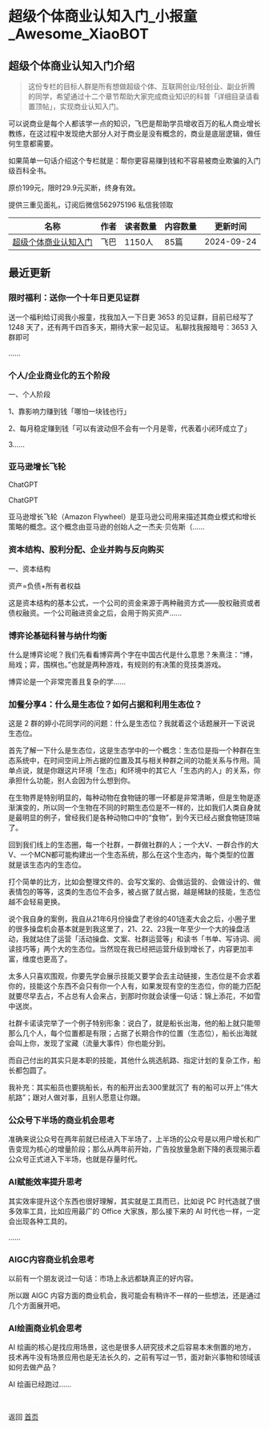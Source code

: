 # 超级个体商业认知入门_小报童_Awesome_XiaoBOT

## 超级个体商业认知入门介绍
> 这份专栏的目标人群是所有想做超级个体、互联网创业/轻创业、副业折腾的同学，希望通过十二个章节帮助大家完成商业知识的科普「详细目录请看置顶帖」，实现商业认知入门。    
    
可以说商业是每个人都该学一点的知识，飞巴是帮助学员增收百万的私人商业增长教练，在这过程中发现绝大部分人对于商业是没有概念的，商业是底层逻辑，做任何生意都需要。    
    
如果简单一句话介绍这个专栏就是：帮你更容易赚到钱和不容易被商业欺骗的入门级百科全书。    
    
原价199元，限时29.9元买断，终身有效。    
    
提供三重见面礼，订阅后微信562975196 私信我领取  
  


|名称|作者|读者数量|内容数量|更新时间|
|---|---|---|---|---|
|[超级个体商业认知入门](https://xiaobot.net/p/feibasy?refer=0b133df9-27dc-423b-8101-639049001c13)|飞巴|1150人|85篇|2024-09-24|

## 最近更新
### 限时福利：送你一个十年日更见证群

送一个福利给订阅我小报童，找我加入一下日更 3653 的见证群，目前已经写了 1248 天了，还有两千四百多天，期待大家一起见证。 私聊找我报暗号：3653
入群即可

......

### 个人/企业商业化的五个阶段

一、个人阶段

1、靠影响力赚到钱「哪怕一块钱也行」

2、每月稳定赚到钱「可以有波动但不会有一个月是零，代表着小闭环成立了」

3......

### 亚马逊增长飞轮

ChatGPT

ChatGPT

亚马逊增长飞轮（Amazon Flywheel）是亚马逊公司用来描述其商业模式和增长策略的概念。这个概念由亚马逊的创始人之一杰夫·贝佐斯（......

### 资本结构、股利分配、企业并购与反向购买

一、资本结构

资产=负债+所有者权益

这是资本结构的基本公式，一个公司的资金来源于两种融资方式——股权融资或者债权融资。一个公司融进资金之后，会用于购买资产......

### 博弈论基础科普与纳什均衡

什么是博弈论呢？我们先看看博弈两个字在中国古代是什么意思？朱熹注：“博，局戏；弈，围棋也。”也就是两种游戏，有规则的有决策的竞技类游戏。

博弈论是一个非常完善且复杂的学......

### 加餐分享4：什么是生态位？如何占据和利用生态位？

这是 2 群的婷小花同学问的问题：什么是生态位？我就着这个话题展开一下说说生态位。

首先了解一下什么是生态位，这是生态学中的一个概念：生态位是指一个种群在生态系统中，在时间空间上所占据的位置及其与相关种群之间的功能关系与作用。简单点说，就是你跟这片环境「生态」和环境中的其它人「生态内的人」的关系，你承担什么功能，别人会因为什么想到你。

在生物界是特别明显的，每种动物在食物链的哪一环都是非常清晰，但是生物是逐渐演变的，所以同一个生物在不同的时期生态位是不一样的，比如我们人类自身就是最明显的例子，曾经我们是各种动物口中的“食物”，到今天已经占据食物链顶端了。

回到我们线上的生态圈，每一个社群，一群做社群的人；一个大V、一群合作的大V、一个MCN都可能构建出一个生态系统，那么在这个生态内，每个类型的位置就是该生态内的生态位。

打个简单的比方，比如会整理文件的、会写文案的、会做运营的、会做设计的、做表情包的等等，这类的生态位不会多，被占据了就占据，越是稀缺的技能，生态位越不会轻易更换。

说个我自身的案例，我自从21年6月份操盘了老徐的401连麦大会之后，小圈子里的很多操盘机会基本就是到我这里了，21、22、23我一年至少一个大的操盘活动，我就站住了运营「活动操盘、文案、社群运营等」和读书「书单、写诗词、阅读技巧等」两个大的生态位。当然现在我已经把运营升级到增长了，内容更加丰富，维度也更高了。

太多人只喜欢围观，你要先学会展示技能又要学会去主动链接，生态位是不会求着你的，技能这个东西不会只有你一个人有，如果发现有空的生态位，你的能力匹配就要尽早去占，不占总有人会来占，到那时你就会读懂一句话：锦上添花，不如雪中送炭。

社群卡诺读完举了一个例子特别形象：说白了，就是船长出海，他的船上就只能带那么几个人，每个位置都是有限；占据了长期合作的位置（生态位），船长出海就会叫上你，发现了宝藏（流量大事件）你也能分到。

而自己付出的其实只是本职的技能，其他什么挑选航路、指定计划的复杂工作，船长都包圆了。

我补充：其实船员也要挑船长，有的船开出去300里就沉了 有的船可以开上“伟大航路”；跟对人做对事，且别人愿意让你跟。

### 公众号下半场的商业机会思考

准确来说公众号在两年前就已经进入下半场了，上半场的公众号是以用户增长和广告变现为核心的增量阶段；那么从两年前开始，广告投放量急剧下降的表现揭示着公众号正式进入下半场，也就是存量时代。

### AI赋能效率提升思考

其实效率提升这个东西也很好理解，其实就是工具而已，比如说 PC 时代造就了很多效率工具，比如应用最广的 Office 大家族，那么接下来的 AI
时代也一样，一定会出现各种工具的。

......

### AIGC内容商业机会思考

以前有一个朋友说过一句话：市场上永远都缺真正的好内容。

所以跟 AIGC 内容方面的商业机会，我可能会有稍许不一样的一些想法，还是通过几个方面展开吧。

### AI绘画商业机会思考

AI
绘画的核心是找应用场景，这也是很多人研究技术之后容易本末倒置的地方，技术再牛没有场景应用也是无法长久的，之前有写过一节，面对新兴事物和领域该如何去做产品？

AI 绘画已经跑过......


<a href="https://github.com/Reno9527/awesome-xiaobot" style="color: white; text-decoration: none;">awesome-xiaobot</a>

返回 [首页](../README.md)
